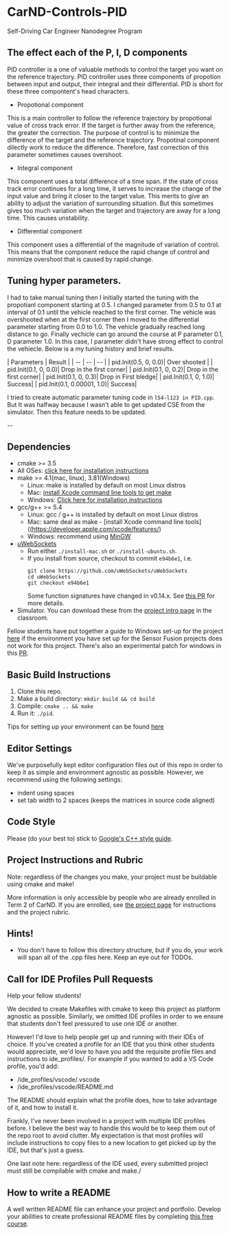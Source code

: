 # CarND-Controls-PID
Self-Driving Car Engineer Nanodegree Program

## The effect each of the P, I, D components

PID controller is a one of valuable methods to control the target you want on the reference trajectory. PID controller uses three components of propotion between input and output, their integral and their differential. PID is short for these three compontent's head characters.

* Propotional component

This is a main controller to follow the reference trajectory by propotional value of cross track error. If the target is further away from the reference, the greater the correction.
The purpose of control is to minimize the difference of the target and the reference trajectory. Propotinal component dilectly work to reduce the difference. Therefore, fast correction of this parameter sometimes causes overshoot.

* Integral component

This component uses a total difference of a time span. If the state of cross track error continues for a long time, it serves to increase the change of the input value and bring it closer to the target value. This merits to give an ability to adjust the variation of surrounding situation. But this sometimes gives too much variation when the target and trajectory are away for a long time. This causes unstability.

* Differential component

This component uses a differential of the magnitude of variation of control. This means that the component reduce the rapid change of control and minimize overshoot that is caused by rapid change.

## Tuning hyper parameters.

I had to take manual tuning then I initially started the tuning with the  propotianl component starting at 0.5. I changed parameter from 0.5 to 0.1 at interval of 0.1 until the vehicle reached to the first corner. The vehicle was overshooted when at the first corner then I moved to the differential parameter starting from 0.0 to 1.0. The vehicle gradually reached long distance to go. Finally vechicle can go around the course at P parameter 0.1, D parameter 1.0. In this case, I parameter didn't have strong effect to control the vehiecle. Below is a my tuning history and brief results.  

| Parameters  | Result | 
| -- | -- | -- |
|  pid.Init(0.5, 0, 0.0)| Over shooted |
|  pid.Init(0.1, 0, 0.0)| Drop in the first corner|
|  pid.Init(0.1, 0, 0.2)| Drop in the first corner|
| pid.Init(0.1, 0, 0.3)| Drop in First bledge|
|  pid.Init(0.1, 0, 1.0)| Success|
|  pid.Init(0.1, 0.00001, 1.0)| Success|

I tried to create automatic parameter tuning code in `l54-l123 in PID.cpp`. But It was halfway because I wasn't able to get updated CSE from the simulator. Then this feature needs to be updated. 

--

## Dependencies

* cmake >= 3.5
 * All OSes: [click here for installation instructions](https://cmake.org/install/)
* make >= 4.1(mac, linux), 3.81(Windows)
  * Linux: make is installed by default on most Linux distros
  * Mac: [install Xcode command line tools to get make](https://developer.apple.com/xcode/features/)
  * Windows: [Click here for installation instructions](http://gnuwin32.sourceforge.net/packages/make.htm)
* gcc/g++ >= 5.4
  * Linux: gcc / g++ is installed by default on most Linux distros
  * Mac: same deal as make - [install Xcode command line tools]((https://developer.apple.com/xcode/features/)
  * Windows: recommend using [MinGW](http://www.mingw.org/)
* [uWebSockets](https://github.com/uWebSockets/uWebSockets)
  * Run either `./install-mac.sh` or `./install-ubuntu.sh`.
  * If you install from source, checkout to commit `e94b6e1`, i.e.
    ```
    git clone https://github.com/uWebSockets/uWebSockets
    cd uWebSockets
    git checkout e94b6e1
    ```
    Some function signatures have changed in v0.14.x. See [this PR](https://github.com/udacity/CarND-MPC-Project/pull/3) for more details.
* Simulator. You can download these from the [project intro page](https://github.com/udacity/self-driving-car-sim/releases) in the classroom.

Fellow students have put together a guide to Windows set-up for the project [here](https://s3-us-west-1.amazonaws.com/udacity-selfdrivingcar/files/Kidnapped_Vehicle_Windows_Setup.pdf) if the environment you have set up for the Sensor Fusion projects does not work for this project. There's also an experimental patch for windows in this [PR](https://github.com/udacity/CarND-PID-Control-Project/pull/3).

## Basic Build Instructions

1. Clone this repo.
2. Make a build directory: `mkdir build && cd build`
3. Compile: `cmake .. && make`
4. Run it: `./pid`.

Tips for setting up your environment can be found [here](https://classroom.udacity.com/nanodegrees/nd013/parts/40f38239-66b6-46ec-ae68-03afd8a601c8/modules/0949fca6-b379-42af-a919-ee50aa304e6a/lessons/f758c44c-5e40-4e01-93b5-1a82aa4e044f/concepts/23d376c7-0195-4276-bdf0-e02f1f3c665d)

## Editor Settings

We've purposefully kept editor configuration files out of this repo in order to
keep it as simple and environment agnostic as possible. However, we recommend
using the following settings:

* indent using spaces
* set tab width to 2 spaces (keeps the matrices in source code aligned)

## Code Style

Please (do your best to) stick to [Google's C++ style guide](https://google.github.io/styleguide/cppguide.html).

## Project Instructions and Rubric

Note: regardless of the changes you make, your project must be buildable using
cmake and make!

More information is only accessible by people who are already enrolled in Term 2
of CarND. If you are enrolled, see [the project page](https://classroom.udacity.com/nanodegrees/nd013/parts/40f38239-66b6-46ec-ae68-03afd8a601c8/modules/f1820894-8322-4bb3-81aa-b26b3c6dcbaf/lessons/e8235395-22dd-4b87-88e0-d108c5e5bbf4/concepts/6a4d8d42-6a04-4aa6-b284-1697c0fd6562)
for instructions and the project rubric.

## Hints!

* You don't have to follow this directory structure, but if you do, your work
  will span all of the .cpp files here. Keep an eye out for TODOs.

## Call for IDE Profiles Pull Requests

Help your fellow students!

We decided to create Makefiles with cmake to keep this project as platform
agnostic as possible. Similarly, we omitted IDE profiles in order to we ensure
that students don't feel pressured to use one IDE or another.

However! I'd love to help people get up and running with their IDEs of choice.
If you've created a profile for an IDE that you think other students would
appreciate, we'd love to have you add the requisite profile files and
instructions to ide_profiles/. For example if you wanted to add a VS Code
profile, you'd add:

* /ide_profiles/vscode/.vscode
* /ide_profiles/vscode/README.md

The README should explain what the profile does, how to take advantage of it,
and how to install it.

Frankly, I've never been involved in a project with multiple IDE profiles
before. I believe the best way to handle this would be to keep them out of the
repo root to avoid clutter. My expectation is that most profiles will include
instructions to copy files to a new location to get picked up by the IDE, but
that's just a guess.

One last note here: regardless of the IDE used, every submitted project must
still be compilable with cmake and make./

## How to write a README
A well written README file can enhance your project and portfolio.  Develop your abilities to create professional README files by completing [this free course](https://www.udacity.com/course/writing-readmes--ud777).

